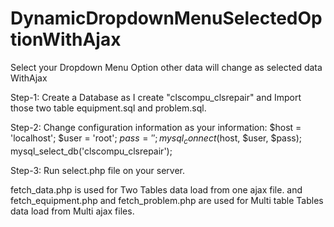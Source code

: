 # DynamicDropdownMenuSelectedOptionWithAjax
Select your Dropdown Menu Option other data will change as selected data WithAjax

Step-1: Create a Database as I create "clscompu_clsrepair" and Import those two table equipment.sql and problem.sql.

Step-2: Change configuration information as your information: 
 $host = 'localhost';
 $user = 'root';
 $pass = '';
 mysql_connect($host, $user, $pass);
 mysql_select_db('clscompu_clsrepair');
 
Step-3: Run select.php file on your server.

fetch_data.php is used for Two Tables data load from one ajax file.
and fetch_equipment.php and fetch_problem.php are used for Multi table Tables data load from Multi ajax files.

